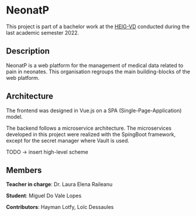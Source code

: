 # NeonatP
This project is part of a bachelor work at the [HEIG-VD](https://heig-vd.ch/) conducted during the last academic semester 2022.

## Description
NeonatP is a web platform for the management of medical data related to pain in neonates. This organisation regroups the main building-blocks of the web platform.

## Architecture
The frontend was designed in Vue.js on a SPA (Single-Page-Application) model.

The backend follows a microservice architecture. The microservices developed in this project were realized with the SpingBoot framework, except for the secret manager where Vault is used.

TODO -> insert high-level scheme 

## Members
**Teacher in charge**: Dr. Laura Elena Raileanu

**Student**: Miguel Do Vale Lopes

**Contributors**: Hayman Lotfy, Loïc Dessaules
